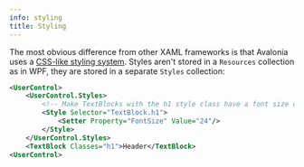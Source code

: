 ```yaml
---
info: styling
title: Styling
---
```


The most obvious difference from other XAML frameworks is that Avalonia uses a [CSS-like styling system](../styling/styles). Styles aren't stored in a `Resources` collection as in WPF, they are stored in a separate `Styles` collection:

```xml
<UserControl>
    <UserControl.Styles>
        <!-- Make TextBlocks with the h1 style class have a font size of 24 points -->
        <Style Selector="TextBlock.h1">
            <Setter Property="FontSize" Value="24"/>
        </Style>
    </UserControl.Styles>
    <TextBlock Classes="h1">Header</TextBlock>
<UserControl>
```
